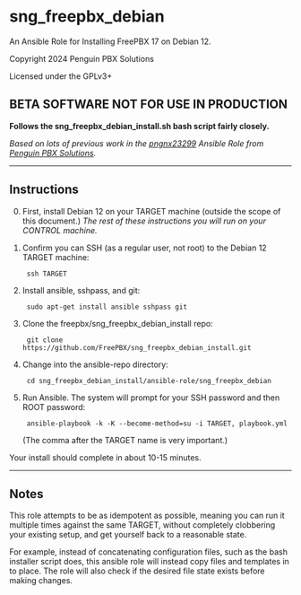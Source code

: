 # sng_freepbx_debian

An Ansible Role for Installing FreePBX 17 on Debian 12.

Copyright 2024 Penguin PBX Solutions <chris at penguin p b x dot com>

Licensed under the GPLv3+

## BETA SOFTWARE NOT FOR USE IN PRODUCTION

**Follows the sng_freepbx_debian_install.sh bash script fairly closely.**

*Based on lots of previous work in the [pngnx23299](https://github.com/chrsmj/pngnx23299)
Ansible Role from [Penguin PBX Solutions](https://PenguinPBX.com).*

---

## Instructions

0. First, install Debian 12 on your TARGET machine (outside the scope of this document.)
   *The rest of these instructions you will run on your CONTROL machine.*

1. Confirm you can SSH (as a regular user, not root) to the Debian 12 TARGET machine:

        ssh TARGET

2. Install ansible, sshpass, and git:

        sudo apt-get install ansible sshpass git

3. Clone the freepbx/sng_freepbx_debian_install repo:

        git clone https://github.com/FreePBX/sng_freepbx_debian_install.git

4. Change into the ansible-repo directory:

        cd sng_freepbx_debian_install/ansible-role/sng_freepbx_debian

5. Run Ansible. The system will prompt for your SSH password and then ROOT password:

        ansible-playbook -k -K --become-method=su -i TARGET, playbook.yml

   (The comma after the TARGET name is very important.)

Your install should complete in about 10-15 minutes.

---

## Notes

This role attempts to be as idempotent as possible,
meaning you can run it multiple times against the same TARGET,
without completely clobbering your existing setup,
and get yourself back to a reasonable state.

For example, instead of concatenating configuration files,
such as the bash installer script does, this ansible role will
instead copy files and templates in to place. The role will also
check if the desired file state exists before making changes.
